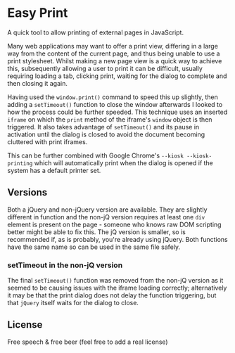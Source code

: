 # Easy Print

A quick tool to allow printing of external pages in JavaScript.

Many web applications may want to offer a print view, differing in a large way from the content of the current page, and thus being unable to use a print stylesheet. Whilst making a new page view is a quick way to achieve this, subsequently allowing a user to print it can be difficult, usually requiring loading a tab, clicking print, waiting for the dialog to complete and then closing it again.

Having used the `window.print()` command to speed this up slightly, then adding a `setTimeout()` function to close the window afterwards I looked to how the process could be further speeded. This technique uses an inserted `iframe` on which the `print` method of the iframe's `window` object is then triggered. It also takes advantage of `setTimeout()` and its pause in activation until the dialog is closed to avoid the document becoming cluttered with print iframes.

This can be further combined with Google Chrome's `--kiosk --kiosk-printing` which will automatically print when the dialog is opened if the system has a default printer set.

## Versions

Both a jQuery and non-jQuery version are available. They are slightly different in function and the non-jQ version requires at least one `div` element is present on the page - someone who knows raw DOM scripting better might be able to fix this. The jQ version is smaller, so is recommended if, as is probably, you're already using jQuery. Both functions have the same name so can be used in the same file safely.

### setTimeout in the non-jQ version

The final `setTimeout()` function was removed from the non-jQ version as it seemed to be causing issues with the iframe loading correctly; alternatively it may be that the print dialog does not delay the function triggering, but that `jQuery` itself waits for the dialog to close.

## License

Free speech & free beer (feel free to add a real license)